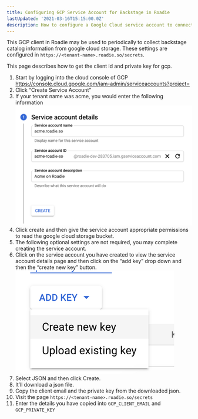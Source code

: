 ```yaml
---
title: Configuring GCP Service Account for Backstage in Roadie
lastUpdated: '2021-03-16T15:15:00.0Z'
description: How to configure a Google Cloud service account to connect Backstage with Google Cloud Storage
---
```


This GCP client in Roadie may be used to periodically to collect backstage catalog information from google cloud
storage. These settings are configured in `https://<tenant-name>.roadie.so/secrets`.

This page describes how to get the client id and private key for gcp.

1. Start by logging into the cloud console of GCP
   [https://console.cloud.google.com/iam-admin/serviceaccounts?project=<project-id>]()
2. Click “Create Service Account”
3. If your tenant name was acme, you would enter the following information
   ![creating service account](./gcp_create_sa.png)
4. Click create and then give the service account appropriate permissions to read the google cloud storage bucket.
5. The following optional settings are not required, you may complete creating the service account.
6. Click on the service account you have created to view the service account details page and then click on the “add key” drop down and then the “create new key” button.
   ![create new key](./gcp_create_key.png)
7. Select JSON and then click Create.
8. It’ll download a json file.
9. Copy the client email and the private key from the downloaded json.
10. Visit the page `https://<tenant-name>.roadie.so/secrets`
11. Enter the details you have copied into `GCP_CLIENT_EMAIL` and `GCP_PRIVATE_KEY`
